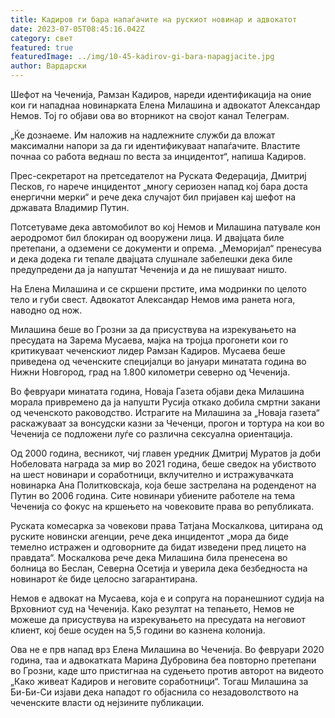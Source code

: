 ```yaml
---
title: Кадиров ги бара напаѓачите на рускиот новинар и адвокатот
date: 2023-07-05T08:45:16.042Z
category: свет
featured: true
featuredImage: ../img/10-45-kadirov-gi-bara-napagjacite.jpg
author: Вардарски
---
```

Шефот на Чеченија, Рамзан Кадиров, нареди идентификација на оние кои ги нападнаа новинарката Елена Милашина и адвокатот Александар Немов. Тој го објави ова во вторникот на својот канал Телеграм.

„Ќе дознаеме. Им наложив на надлежните служби да вложат максимални напори за да ги идентификуваат напаѓачите. Властите почнаа со работа веднаш по веста за инцидентот“, напиша Кадиров.

Прес-секретарот на претседателот на Руската Федерација, Дмитриј Песков, го нарече инцидентот „многу сериозен напад кој бара доста енергични мерки“ и рече дека случајот бил пријавен кај шефот на државата Владимир Путин.

Потсетуваме дека автомобилот во кој Немов и Милашина патувале кон аеродромот бил блокиран од вооружени лица. И двајцата биле претепани, а одземени се документи и опрема. „Меморијал“ пренесува и дека додека ги тепале двајцата слушнале забелешки дека биле предупредени да ја напуштат Чеченија и да не пишуваат ништо.

На Елена Милашина и се скршени прстите, има модринки по целото тело и губи свест. Адвокатот Александар Немов има ранета нога, наводно од нож.

Милашина беше во Грозни за да присуствува на изрекувањето на пресудата на Зарема Мусаева, мајка на тројца прогонети кои го критикуваат чеченскиот лидер Рамзан Кадиров. Мусаева беше приведена од чеченските специјалци во јануари минатата година во Нижни Новгород, град на 1.800 километри северно од Чеченија.

Во февруари минатата година, Новаја Газета објави дека Милашина морала привремено да ја напушти Русија откако добила смртни закани од чеченското раководство. Истрагите на Милашина за „Новаја газета“ раскажуваат за вонсудски казни за Чеченци, прогон и тортура на кои во Чеченија се подложени луѓе со различна сексуална ориентација.

Од 2000 година, весникот, чиј главен уредник Дмитриј Муратов ја доби Нобеловата награда за мир во 2021 година, беше сведок на убиството на шест новинари и соработници, вклучително и истражувачката новинарка Ана Политковскаја, која беше застрелана на роденденот на Путин во 2006 година. Сите новинари убиените работеле на тема Чеченија со фокус на кршењето на човековите права во републиката.

Руската комесарка за човекови права Татјана Москалкова, цитирана од руските новински агенции, рече дека инцидентот „мора да биде темелно истражен и одговорните да бидат изведени пред лицето на правдата“. Москалкова рече дека Милашина била пренесена во болница во Беслан, Северна Осетија и уверила дека безбедноста на новинарот ќе биде целосно загарантирана.

Немов е адвокат на Мусаева, која е и сопруга на поранешниот судија на Врховниот суд на Чеченија. Како резултат на тепањето, Немов не можеше да присуствува на изрекувањето на пресудата на неговиот клиент, кој беше осуден на 5,5 години во казнена колонија.

Ова не е прв напад врз Елена Милашина во Чеченија. Во февруари 2020 година, таа и адвокатката Марина Дубровина беа повторно претепани во Грозни, каде што пристигнаа на судењето против авторот на видеото „Како живеат Кадиров и неговите соработници“. Тогаш Милашина за Би-Би-Си изјави дека нападот го објаснила со незадоволството на чеченските власти од нејзините публикации.